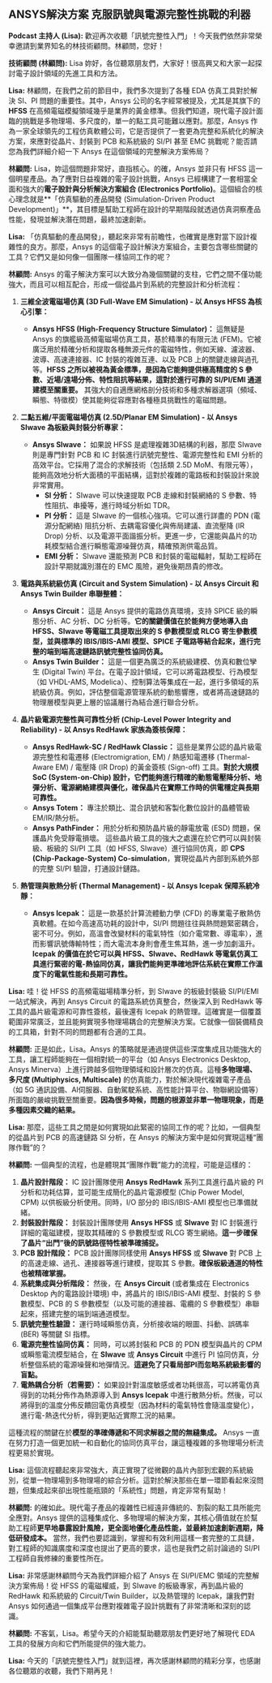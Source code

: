 ANSYS解決方案 克服訊號與電源完整性挑戰的利器
---

**Podcast 主持人 (Lisa):** 歡迎再次收聽「訊號完整性入門」！今天我們依然非常榮幸邀請到業界知名的林技術顧問。林顧問，您好！

**技術顧問 (林顧問):** Lisa 妳好，各位聽眾朋友們，大家好！很高興又和大家一起探討電子設計領域的先進工具和方法。

**Lisa:** 林顧問，在我們之前的節目中，我們多次提到了各種 EDA 仿真工具對於解決 SI、PI 問題的重要性。其中，Ansys 公司的名字經常被提及，尤其是其旗下的 **HFSS** 在高頻電磁模擬領域幾乎是業界的黃金標準。但我們知道，現代電子設計面臨的挑戰是多物理場、多尺度的，單一的點工具可能難以應對。那麼，Ansys 作為一家全球領先的工程仿真軟體公司，它是否提供了一套更為完整和系統化的解決方案，來應對從晶片、封裝到 PCB 和系統級的 SI/PI 甚至 EMC 挑戰呢？能否請您為我們詳細介紹一下 Ansys 在這個領域的完整解決方案佈局？

**林顧問:** Lisa，妳這個問題非常好，直指核心。的確，Ansys 並非只有 HFSS 這一個明星產品。為了應對日益複雜的電子設計挑戰，Ansys 已經構建了一套相當全面和強大的**電子設計與分析解決方案組合 (Electronics Portfolio)**。這個組合的核心理念就是**「仿真驅動的產品開發 (Simulation-Driven Product Development)」**，其目標是幫助工程師在設計的早期階段就透過仿真洞察產品性能，發現並解決潛在問題，最終加速創新。

**Lisa:** 「仿真驅動的產品開發」，聽起來非常有前瞻性，也確實是應對當下設計複雜性的良方。那麼，Ansys 的這個電子設計解決方案組合，主要包含哪些關鍵的工具？它們又是如何像一個團隊一樣協同工作的呢？

**林顧問:** Ansys 的電子解決方案可以大致分為幾個關鍵的支柱，它們之間不僅功能強大，而且可以相互配合，形成一個從晶片到系統的完整設計和分析流程：

1.  **三維全波電磁場仿真 (3D Full-Wave EM Simulation) - 以 Ansys HFSS 為核心引擎：**
    *   **Ansys HFSS (High-Frequency Structure Simulator)：** 這無疑是 Ansys 的旗艦級高頻電磁場仿真工具，基於精準的有限元法 (FEM)。它被廣泛用於精確分析和提取各種無源元件的電磁特性，例如天線、濾波器、波導、高速連接器、IC 封裝的複雜互連、以及 PCB 上的關鍵走線與過孔等。**HFSS 之所以被視為黃金標準，是因為它能夠提供極高精度的 S 參數、近場/遠場分佈、特性阻抗等結果，這對於進行可靠的 SI/PI/EMI 通道建模至關重要。** 其強大的自適應網格剖分技術和多種求解器選項（頻域、瞬態、特徵模）使其能夠從容應對各種極具挑戰性的電磁問題。

2.  **二點五維/平面電磁場仿真 (2.5D/Planar EM Simulation) - 以 Ansys SIwave 為板級與封裝分析專家：**
    *   **Ansys SIwave：** 如果說 HFSS 是處理複雜3D結構的利器，那麼 SIwave 則是專門針對 PCB 和 IC 封裝進行訊號完整性、電源完整性和 EMI 分析的高效平台。它採用了混合的求解技術（包括類 2.5D MoM、有限元等），能夠高效地分析大面積的平面結構，這對於複雜的電路板和封裝設計來說非常實用。
        *   **SI 分析：** SIwave 可以快速提取 PCB 走線和封裝網絡的 S 參數、特性阻抗、串擾等，進行時域分析如 TDR。
        *   **PI 分析：** 這是 SIwave 的一個核心強項。它可以進行詳盡的 PDN (電源分配網絡) 阻抗分析、去耦電容優化與佈局建議、直流壓降 (IR Drop) 分析、以及電源平面諧振分析。更進一步，它還能與晶片的功耗模型結合進行瞬態電源噪聲仿真，精確預測供電品質。
        *   **EMI 分析：** SIwave 還能預測 PCB 和封裝的電磁輻射，幫助工程師在設計早期就識別潛在的 EMC 風險，避免後期昂貴的修改。

3.  **電路與系統級仿真 (Circuit and System Simulation) - 以 Ansys Circuit 和 Ansys Twin Builder 串聯整體：**
    *   **Ansys Circuit：** 這是 Ansys 提供的電路仿真環境，支持 SPICE 級的瞬態分析、AC 分析、DC 分析等。**它的關鍵價值在於能夠方便地導入由 HFSS、SIwave 等電磁工具提取出來的 S 參數模型或 RLCG 寄生參數模型，並與標準的 IBIS/IBIS-AMI 模型、SPICE 子電路等結合起來，進行完整的端到端高速鏈路訊號完整性協同仿真。**
    *   **Ansys Twin Builder：** 這是一個更為廣泛的系統級建模、仿真和數位孿生 (Digital Twin) 平台。在電子設計領域，它可以將電路模型、行為模型（如 VHDL-AMS, Modelica）、控制算法等集成在一起，進行多領域的系統級仿真。例如，評估整個電源管理系統的動態響應，或者將高速鏈路的物理層模型與更上層的協議層行為結合進行聯合分析。

4.  **晶片級電源完整性與可靠性分析 (Chip-Level Power Integrity and Reliability) - 以 Ansys RedHawk 家族為簽核保障：**
    *   **Ansys RedHawk-SC / RedHawk Classic：** 這些是業界公認的晶片級電源完整性和電遷移 (Electromigration, EM) / 熱感知電遷移 (Thermal-Aware EM) / 電壓降 (IR Drop) 的黃金簽核 (Sign-off) 工具。**對於大規模 SoC (System-on-Chip) 設計，它們能夠進行精確的動態電壓降分析、地彈分析、電源網絡建模與優化，確保晶片在實際工作時的供電穩定與長期可靠性。**
    *   **Ansys Totem：** 專注於類比、混合訊號和客製化數位設計的晶體管級 EM/IR/熱分析。
    *   **Ansys PathFinder：** 用於分析和預防晶片級的靜電放電 (ESD) 問題，保護晶片免受靜電損壞。
    這些晶片級工具的強大之處還在於它們可以與封裝級、板級的 SI/PI 工具（如 HFSS, SIwave）進行協同仿真，即 **CPS (Chip-Package-System) Co-simulation**，實現從晶片內部到系統外部的完整 SI/PI 驗證，打通設計鏈路。

5.  **熱管理與散熱分析 (Thermal Management) - 以 Ansys Icepak 保障系統冷靜：**
    *   **Ansys Icepak：** 這是一款基於計算流體動力學 (CFD) 的專業電子散熱仿真軟體。在如今高速高功耗的設計中，SI/PI 問題往往與熱問題緊密耦合，密不可分。例如，高溫會改變材料的電氣特性（如介電常數、導電率），進而影響訊號傳輸特性；而大電流本身則會產生焦耳熱，進一步加劇溫升。**Icepak 的價值在於它可以與 HFSS、SIwave、RedHawk 等電氣仿真工具進行緊密的電-熱協同仿真，讓我們能夠更準確地評估系統在實際工作溫度下的電氣性能和長期可靠性。**

**Lisa:** 哇！從 HFSS 的高頻電磁場精準分析，到 SIwave 的板級封裝級 SI/PI/EMI 一站式解決，再到 Ansys Circuit 的電路系統仿真整合，然後深入到 RedHawk 等工具的晶片級電源和可靠性簽核，最後還有 Icepak 的熱管理。這確實是一個覆蓋範圍非常廣泛，並且能夠實現多物理場耦合的完整解決方案。它就像一個裝備精良的工具箱，針對不同的問題都有合適的工具。

**林顧問:** 正是如此，Lisa。Ansys 的策略就是通過提供這些深度集成且功能強大的工具，讓工程師能夠在一個相對統一的平台（如 Ansys Electronics Desktop, Ansys Minerva）上進行跨越多個物理領域和設計層次的仿真。這種**多物理場、多尺度 (Multiphysics, Multiscale)** 的仿真能力，對於解決現代複雜電子產品（如 5G 通訊設備、AI伺服器、自動駕駛系統、高性能計算平台、物聯網設備等）所面臨的嚴峻挑戰至關重要。**因為很多時候，問題的根源並非單一物理現象，而是多種因素交織的結果。**

**Lisa:** 那麼，這些工具之間是如何實現如此緊密的協同工作的呢？比如，一個典型的從晶片到 PCB 的高速鏈路 SI 分析，在 Ansys 的解決方案中是如何實現這種“團隊作戰”的？

**林顧問:** 一個典型的流程，也是體現其“團隊作戰”能力的流程，可能是這樣的：
1.  **晶片設計階段：** IC 設計團隊使用 **Ansys RedHawk** 系列工具進行晶片級的 PI 分析和功耗估算，並可能生成簡化的晶片電源模型 (Chip Power Model, CPM) 以供板級分析使用。同時，I/O 部分的 IBIS/IBIS-AMI 模型也已準備就緒。
2.  **封裝設計階段：** 封裝設計團隊使用 **Ansys HFSS** 或 **SIwave** 對 IC 封裝進行詳細的電磁建模，提取其精確的 S 參數模型或 RLCG 寄生網絡。**這一步確保了晶片“出門”後的訊號路徑特性被準確捕捉。**
3.  **PCB 設計階段：** PCB 設計團隊同樣使用 **Ansys HFSS** 或 **SIwave** 對 PCB 上的高速走線、過孔、連接器等進行建模，提取其 S 參數。**確保板級通道的特性也被精確掌握。**
4.  **系統集成與分析階段：** 然後，在 **Ansys Circuit** (或者集成在 Electronics Desktop 內的電路設計環境) 中，將晶片的 IBIS/IBIS-AMI 模型、封裝的 S 參數模型、PCB 的 S 參數模型（以及可能的連接器、電纜的 S 參數模型）串聯起來，搭建完整的端到端通道模型。
5.  **訊號完整性驗證：** 運行時域瞬態仿真，分析接收端的眼圖、抖動、誤碼率 (BER) 等關鍵 SI 指標。
6.  **電源完整性協同仿真：** 同時，可以將封裝和 PCB 的 PDN 模型與晶片的 CPM 或瞬態電流模型結合，在 **SIwave** 或 **Ansys Circuit** 中進行 PI 協同仿真，分析整個系統的電源噪聲和地彈情況。**這避免了只看局部PI而忽略系統級影響的盲點。**
7.  **電熱耦合分析（若需要）：** 如果設計對溫度敏感或者功耗很高，可以將電仿真得到的功耗分佈作為熱源導入到 **Ansys Icepak** 中進行散熱分析。然後，可以將得到的溫度分佈反饋回電仿真模型（因為材料的電氣特性會隨溫度變化），進行電-熱迭代分析，得到更貼近實際工況的結果。

這種流程的關鍵在於**模型的準確傳遞和不同求解器之間的無縫集成。** Ansys 一直在努力打造一個更加統一和自動化的協同仿真平台，讓這種複雜的多物理場分析流程更易於實現。

**Lisa:** 這個流程聽起來非常強大，真正實現了從微觀的晶片內部到宏觀的系統級別，從單一物理場到多物理場的綜合分析。這對於解決那些在單一環節看起來沒問題，但集成起來卻出現性能瓶頸的「系統性」問題，肯定非常有幫助！

**林顧問:** 的確如此。現代電子產品的複雜性已經遠非傳統的、割裂的點工具所能完全應對。Ansys 提供的這種集成化、多物理場的解決方案，其核心價值就在於幫助工程師**更早地暴露設計風險，更全面地優化產品性能，並最終加速創新週期，降低研發成本。** 當然，我們也要認識到，掌握和有效利用這樣一套完整的工具鏈，對工程師的知識廣度和深度也提出了更高的要求，這也是我們之前討論過的 SI/PI 工程師自我修練的重要性所在。

**Lisa:** 非常感謝林顧問今天為我們詳細介紹了 Ansys 在 SI/PI/EMC 領域的完整解決方案佈局！從 HFSS 的電磁權威，到 SIwave 的板級專家，再到晶片級的 RedHawk 和系統級的 Circuit/Twin Builder，以及熱管理的 Icepak，讓我們對 Ansys 如何通過一個集成平台應對複雜電子設計挑戰有了非常清晰和深刻的認識。

**林顧問:** 不客氣，Lisa。希望今天的介紹能幫助聽眾朋友們更好地了解現代 EDA 工具的發展方向和它們所能提供的強大能力。

**Lisa:** 今天的「訊號完整性入門」就到這裡，再次感謝林顧問的精彩分享，也感謝各位聽眾的收聽，我們下期再見！

